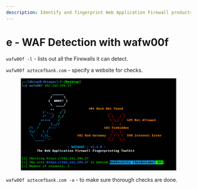 ```yaml
---
description: Identify and fingerprint Web Application Firewall products
---
```


# e - WAF Detection with wafw00f

`wafw00f -l` - lists out all the Firewalls it can detect.

`wafw00f aztecmfbank.com` - specify a website for checks.

<figure><img src="../../../.gitbook/assets/image (4) (1) (1) (1).png" alt=""><figcaption></figcaption></figure>

`wafw00f aztecmfbank.com -a` - to make sure thorough checks are done.











